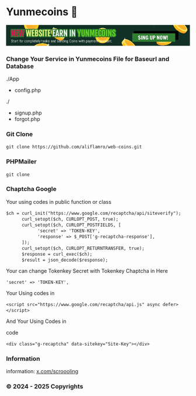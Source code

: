 # Yunmecoins 👋
![image](banner-small.jpg)
### Change Your Service in Yunmecoins File for Baseurl and Database

./App
- config.php

./
- signup.php
- forgot.php

### Git Clone
```
git clone https://github.com/aliflamro/web-coins.git
```
### PHPMailer
```
git clone
```
### Chaptcha Google
Your using codes in public function or class
```
$ch = curl_init("https://www.google.com/recaptcha/api/siteverify");
      curl_setopt($ch, CURLOPT_POST, true);
      curl_setopt($ch, CURLOPT_POSTFIELDS, [
            'secret' => 'TOKEN-KEY',
            'response' => $_POST['g-recaptcha-response'],
      ]);
      curl_setopt($ch, CURLOPT_RETURNTRANSFER, true);
      $response = curl_exec($ch);
      $result = json_decode($response);
```
Your can change Tokenkey Secret with Tokenkey Chaptcha in Here
```
'secret' => 'TOKEN-KEY',
```
Your Using codes in <head></head>
```
<script src="https://www.google.com/recaptcha/api.js" async defer></script>
```
And Your Using Codes in <form> code </form>
```
<div class="g-recaptcha" data-sitekey="Site-Key"></div>
```
### Information
information: [x.com/scroooling](x.com/scroooling)
### © 2024 - 2025 Copyrights
